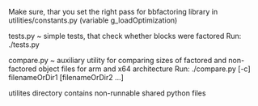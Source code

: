 Make sure, thar you set the right pass for bbfactoring library in utilities/constants.py (variable g_loadOptimization)

tests.py ~ simple tests, that check whether blocks were factored
Run: ./tests.py

compare.py ~ auxiliary utility for comparing sizes of factored and non-factored object files for arm and x64 architecture
Run: ./compare.py [-c] filenameOrDir1 [filenameOrDir2 ...]

utilites directory contains non-runnable shared python files
